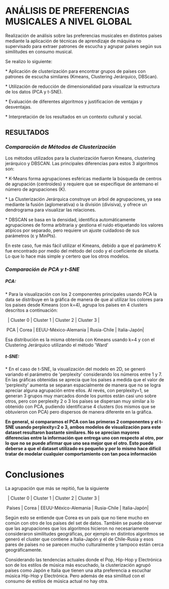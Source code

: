 # **ANÁLISIS DE PREFERENCIAS MUSICALES A NIVEL GLOBAL**



Realización de análisis sobre las preferencias musicales en distintos países mediante la aplicación de técnicas de aprendizaje de máquina no supervisado para extraer patrones de escucha y agrupar países según sus similitudes en consumo musical.

Se realizo lo siguiente:

\* Aplicación de clusterización para encontrar grupos de países con patrones de escucha similares (Kmeans, Clustering Jerárquico, DBScan).

\* Utilización de reducción de dimensionalidad para visualizar la estructura de los datos (PCA y t-SNE).

\* Evaluación de diferentes algoritmos y justificacion de ventajas y desventajas.

\* Interpretación de los resultados en un contexto cultural y social.



## **RESULTADOS**



### *Comparación de Métodos de Clusterización*



Los métodos utilizados para la clusterización fueron Kmeans, clustering jerárquico y DBSCAN. Las principales diferencias para estos 3 algoritmos son:



\*   K-Means forma agrupaciones esféricas mediante la búsqueda de centros de agrupación (centroides) y requiere que se especifique de antemano el número de agrupaciones (K).

\*   La Clusterización Jerárquica construye un árbol de agrupaciones, ya sea mediante la fusión (aglomerativa) o la división (divisiva), y ofrece un dendrograma para visualizar las relaciones.

\*   DBSCAN se basa en la densidad, identifica automáticamente agrupaciones de forma arbitraria y gestiona el ruido etiquetando los valores atípicos por separado, pero requiere un ajuste cuidadoso de sus parámetros (ε y MinPts).



En este caso, fue más fácil utilizar el Kmeans, debido a que el parámetro K fue encontrado por medio del método del codo y el coeficiente de silueta. Lo que lo hace más simple y certero que los otros modelos.



### *Comparación de PCA y t-SNE*



##### *PCA:*



\*   Para la visualización con los 2 componentes principales usando PCA la data se distribuye en la gráfica de manera de que al utilizar los colores para los paises desde Kmeans (con k=4), agrupa los países en 4 clusters descritos a continuación:





     | Cluster 0 | Cluster 1            | Cluster 2   | Cluster 3   |

 PCA | Corea     | EEUU-México-Alemania | Rusia-Chile | Italia-Japón|





Esa distribución es la misma obtenida con Kmeans usando k=4 y con el Clustering Jerárquico utilizando el método 'Ward'





##### *t-SNE:*



\*   En el caso de t-SNE, la visualización del modelo en 2D, se generó variando el parámetro de 'perplexity' considerando los números entre 1 y 7. En las gráficas obtenidas se aprecia que los países a medida que el valor de 'perplexity' aumenta se separan espacialmente de manera que no se logra apreciar alguna agrupación entre ellos. Al revés, con perplexity=1, se generan 3 grupos muy marcados donde los puntos están casi uno sobre otros, pero con perplexity 2 o 3 los países se dispersan muy similar a lo obtenido con PCA, pudiendo identificarse 4 clusters (los mismos que se obtuvieron con PCA) pero dispersos de manera diferente en la gráfica.



**En general, si comparamos el PCA con las primeras 2 componentes y el t-SNE usando perplexity=2 o 3, ambos modelos de visualización para este dataset resultaron bastante similares. No se aprecian mayores diferencias entre la información que entrega uno con respecto al otro, por lo que no se puede afirmar que uno sea mejor que el otro. Esto puede deberse a que el dataset utilizado es pequeño y por lo mismo hace difícil tratar de modelar cualquier comportamiento con tan poca información**





# **Conclusiones**



La agrupación que más se repitió, fue la siguiente





        | Cluster 0 | Cluster 1            | Cluster 2   | Cluster 3   |

 Países | Corea     | EEUU-México-Alemania | Rusia-Chile | Italia-Japón|



Según esto se entiende que Corea es un país que no tiene mucho en común con otro de los países del set de datos. También se puede observar que las agrupaciones que los algoritmos hicieron no necesariamente consideraron similitudes geográficas, por ejemplo en distintos algoritmos se generó el cluster que contiene a Italia-Japón y el de Chile-Rusia y esos pares de países no se parecen mucho culturalmente y tampoco están cerca geográficamente.



Considerando las tendencias actuales donde el Pop, Hip-Hop y Electrónica son de los estilos de música más escuchado, la clusterización agrupó países como Japón e Italia que tienen una alta preferencia a escuchar música Hip-Hop y Electrónica. Pero además de esa similitud con el consumo de estilos de música actual no hay otra.

